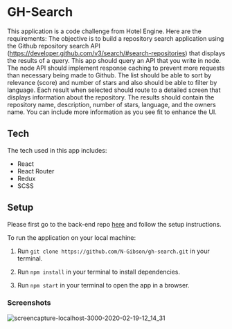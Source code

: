 # GH-Search

This application is a code challenge from Hotel Engine. Here are the requirements: The objective is to build a repository search application using the Github repository search API (https://developer.github.com/v3/search/#search-repositories) that displays the results of a query. This app should query an API that you write in node. The node API should implement response caching to prevent more requests than necessary being made to Github.
The list should be able to sort by relevance (score) and number of stars and also should be able to filter by language.
Each result when selected should route to a detailed screen that displays information about the repository. The results should contain the repository name, description, number of stars, language, and the owners name. You can include more information as you see fit to enhance the UI.

## Tech

The tech used in this app includes:
- React
- React Router
- Redux
- SCSS

## Setup

Please first go to the back-end repo [here](https://github.com/N-Gibson/gh-search-proxy) and follow the setup instructions.

To run the application on your local machine: 

1) Run `git clone https://github.com/N-Gibson/gh-search.git` in your terminal.

2) Run `npm install` in your terminal to install dependencies.

3) Run `npm start` in your terminal to open the app in a browser.

### Screenshots

![screencapture-localhost-3000-2020-02-19-12_14_31](https://user-images.githubusercontent.com/49107377/74867389-d3bab700-5311-11ea-87c1-26a781dff7d9.png)

